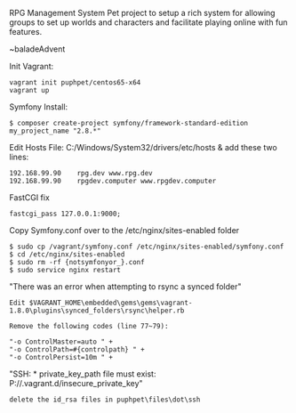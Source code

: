 RPG Management System
Pet project to setup a rich system for allowing groups to set up worlds and characters and facilitate playing online with fun features.

~baladeAdvent

Init Vagrant:

    vagrant init puphpet/centos65-x64
    vagrant up


Symfony Install:

    $ composer create-project symfony/framework-standard-edition my_project_name "2.8.*"


Edit Hosts File: C:/Windows/System32/drivers/etc/hosts & add these two lines:

    192.168.99.90    rpg.dev www.rpg.dev
    192.168.99.90    rpgdev.computer www.rpgdev.computer

FastCGI fix

    fastcgi_pass 127.0.0.1:9000;

Copy Symfony.conf over to the /etc/nginx/sites-enabled folder

    $ sudo cp /vagrant/symfony.conf /etc/nginx/sites-enabled/symfony.conf
    $ cd /etc/nginx/sites-enabled
    $ sudo rm -rf {notsymfonyor_}.conf
    $ sudo service nginx restart

"There was an error when attempting to rsync a synced folder"
    
    Edit $VAGRANT_HOME\embedded\gems\gems\vagrant-1.8.0\plugins\synced_folders\rsync\helper.rb

    Remove the following codes (line 77~79):

    "-o ControlMaster=auto " +
    "-o ControlPath=#{controlpath} " +
    "-o ControlPersist=10m " +

"SSH: * private_key_path file must exist: P://.vagrant.d/insecure_private_key"

    delete the id_rsa files in puphpet\files\dot\ssh